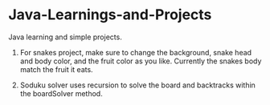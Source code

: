 # Java-Learnings-and-Projects
 Java learning and simple projects.

1) For snakes project, make sure to change the background, snake head and body color, and the fruit color as you like. Currently the snakes body match the fruit it eats.

2) Soduku solver uses recursion to solve the board and backtracks within the boardSolver method.
